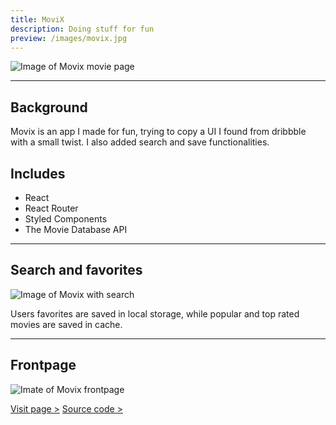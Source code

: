 ```yaml
---
title: MoviX
description: Doing stuff for fun
preview: /images/movix.jpg
---
```


![Image of Movix movie page](/images/movix_moviepage.jpg)

---

## Background

Movix is an app I made for fun, trying to copy a UI I found from dribbble with a small twist. I also added search and save functionalities.

## Includes

- React
- React Router
- Styled Components
- The Movie Database API

---

## Search and favorites

![Image of Movix with search](/images/movix_search.jpg)

Users favorites are saved in local storage, while popular and top rated movies are saved in cache.

---

## Frontpage

![Imate of Movix frontpage](/images/movix_frontpage.jpg)

[Visit page >](https://deduskaa.github.io/movix/)
[Source code >](https://github.com/deduskaa/movix)
